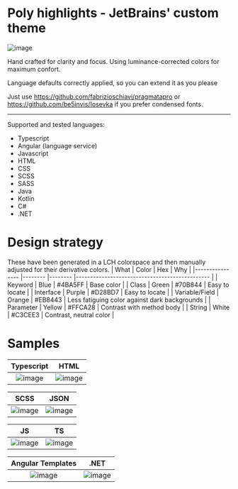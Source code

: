 # Poly highlights - JetBrains' custom  theme

![image](https://user-images.githubusercontent.com/16295552/115997866-0e3e7480-a5e5-11eb-98b1-f51fa5350e07.png)


Hand crafted for clarity and focus. Using luminance-corrected colors for maximum confort. 

Language defaults correctly applied, so you can extend it as you please

Just use https://github.com/fabrizioschiavi/pragmatapro or https://github.com/be5invis/Iosevka if you prefer condensed fonts.
___
Supported and tested languages:

- Typescript
- Angular (language service)
- Javascript
- HTML
- CSS
- SCSS
- SASS
- Java
- Kotlin
- C#
- .NET

# Design strategy

These have been generated in a LCH colorspace and then manually adjusted for their derivative colors. 
| What           	| Color  	| Hex  	    | Why                                           	|
|----------------	|--------	|--------	|-----------------------------------------------	|
| Keyword        	| Blue   	| #4BA5FF   | Base color                                    	|
| Class          	| Green  	| #70B844  	| Easy to locate                                	|
| Interface      	| Purple 	| #D28BD7 	| Easy to locate                                	|
| Variable/Field 	| Orange 	| #EB8443 	| Less fatiguing color against dark backgrounds 	|
| Parameter      	| Yellow 	| #FFCA28 	| Contrast with method body                     	|
| String         	| White  	| #C3CEE3  	| Contrast, neutral color                       	|

# Samples
Typescript|HTML|
:-------------------------:|:-------------------------:
![image](https://user-images.githubusercontent.com/16295552/115997891-1b5b6380-a5e5-11eb-9061-2c2c6e4c9361.png) |  ![image](https://user-images.githubusercontent.com/16295552/115997907-27472580-a5e5-11eb-8bc3-210fd8cd122f.png)


SCSS|JSON|
:-------------------------:|:-------------------------:
![image](https://user-images.githubusercontent.com/16295552/117311867-e4a70800-ae84-11eb-8ddd-480b8061aa31.png) |  ![image](https://user-images.githubusercontent.com/16295552/117311318-6185b200-ae84-11eb-931b-cda5da5dfb38.png)


JS|TS|
:-------------------------:|:-------------------------:
![image](https://user-images.githubusercontent.com/16295552/117312275-3485cf00-ae85-11eb-9a97-9aa42d3251db.png) |  ![image](https://user-images.githubusercontent.com/16295552/117312633-7a429780-ae85-11eb-8eaa-eaea46b571a1.png)



Angular Templates|.NET|
:-------------------------:|:-------------------------:
![image](https://user-images.githubusercontent.com/16295552/117312936-bd9d0600-ae85-11eb-8c97-416c00768e38.png)| ![image](https://user-images.githubusercontent.com/16295552/117313304-0fde2700-ae86-11eb-91c9-076147b5acbd.png)





